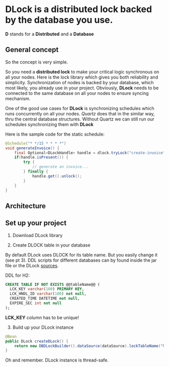 # DLock is a distributed lock backed by the database you use.

**D** stands for a **Distributed** and a **Database**

## General concept

So the concept is very simple. 

So you need a **distributed lock** to make your critical logic synchronous on all your nodes.
Here is the lock library which gives you both reliability and simplicity.
Synchronization of nodes is backed by your database, which most likely, you already use in your project.
Obviously, **DLock** needs to be connected to the same database on all your nodes to ensure syncing mechanism.  

One of the good use cases for **DLock** is synchronizing schedules which runs concurrently on all your nodes.
_Quartz_ does that in the similar way, thru the central database structures.
Without Quartz we can still run our schedules synchronizing them with **DLock**  

Here is the sample code for the static schedule:

```java
@Schedule("* */15 * * * *")
void generateInvoice() {
    final Optional<DLockHandle> handle = dlock.tryLock("create-invoice", 300);
    if(handle.isPresent()) {
        try {
            // generate an invoice...
        } finally {
            handle.get().unlock();
        }
    }
}
```

## Architecture

## Set up your project

1) Download DLock library

2) Create DLOCK table in your database

By default DLock uses DLOCK for its table name. But you easily change it (see pt 3).
DDL scripts for different databases can by found inside the jar file or the DLock [sources](src/main/resources/db).

DDL for H2:
```sql
CREATE TABLE IF NOT EXISTS @@tableName@@ (
  LCK_KEY varchar(100) PRIMARY KEY,
  LCK_HNDL_ID varchar(100) not null,
  CREATED_TIME DATETIME not null,
  EXPIRE_SEC int not null
);
```

**LCK_KEY** column has to be unique!  

3) Build up your DLock instance 

```java
@Bean
public DLock createDLock() {
    return new DBDLockBuilder().dataSource(dataSource).lockTableName("MY_D_LOCK").build();
}
```

Oh and remember. DLock instance is thread-safe. 
 
  
 

 
  



